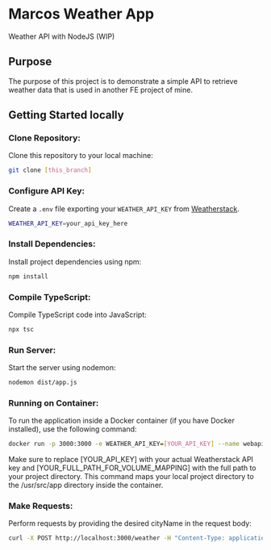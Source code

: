 # Marcos Weather App

Weather API with NodeJS (WIP)

## Purpose

The purpose of this project is to demonstrate a simple API to retrieve weather data that is used in another FE project of mine.

## Getting Started locally

### Clone Repository:
Clone this repository to your local machine:
```bash
git clone [this_branch] 
```

### Configure API Key:
Create a `.env` file exporting your `WEATHER_API_KEY` from [Weatherstack](https://weatherstack.com/).
```bash
WEATHER_API_KEY=your_api_key_here
```

### Install Dependencies:
Install project dependencies using npm:
```bash
npm install
```

### Compile TypeScript:
Compile TypeScript code into JavaScript:
```bash
npx tsc
```

### Run Server:
Start the server using nodemon:
```bash
nodemon dist/app.js
```

### Running on Container:
To run the application inside a Docker container (if you have Docker installed), use the following command:
```bash
docker run -p 3000:3000 -e WEATHER_API_KEY=[YOUR_API_KEY] --name webapi_c -v [YOUR_FULL_PATH_FOR_VOLUME_MAPPING]:/usr/src/app weather-api:v1
```

Make sure to replace [YOUR_API_KEY] with your actual Weatherstack API key and [YOUR_FULL_PATH_FOR_VOLUME_MAPPING] with the full path to your project directory. This command maps your local project directory to the /usr/src/app directory inside the container.

### Make Requests:
Perform requests by providing the desired cityName in the request body:
```bash
curl -X POST http://localhost:3000/weather -H "Content-Type: application/json" -d '{"cityName": "YourCityName"}'
```
